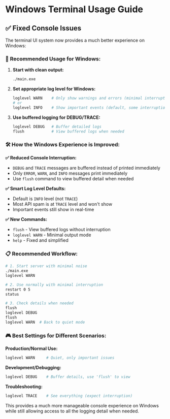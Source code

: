 # Windows Terminal Usage Guide

## ✅ Fixed Console Issues

The terminal UI system now provides a much better experience on Windows:

### 🎯 **Recommended Usage for Windows:**

1. **Start with clean output:**
   ```bash
   ./main.exe
   ```

2. **Set appropriate log level for Windows:**
   ```bash
   loglevel WARN    # Only show warnings and errors (minimal interruption)
   # or
   loglevel INFO    # Show important events (default, some interruption)
   ```

3. **Use buffered logging for DEBUG/TRACE:**
   ```bash
   loglevel DEBUG   # Buffer detailed logs
   flush            # View buffered logs when needed
   ```

### 🛠️ **How the Windows Experience is Improved:**

**✅ Reduced Console Interruption:**
- `DEBUG` and `TRACE` messages are buffered instead of printed immediately
- Only `ERROR`, `WARN`, and `INFO` messages print immediately  
- Use `flush` command to view buffered detail when needed

**✅ Smart Log Level Defaults:**
- Default is `INFO` level (not `TRACE`)
- Most API spam is at `TRACE` level and won't show
- Important events still show in real-time

**✅ New Commands:**
- `flush` - View buffered logs without interruption
- `loglevel WARN` - Minimal output mode
- `help` - Fixed and simplified

### 📋 **Recommended Workflow:**

```bash
# 1. Start server with minimal noise
./main.exe
loglevel WARN

# 2. Use normally with minimal interruption
restart 0 5
status

# 3. Check details when needed  
flush
loglevel DEBUG
flush
loglevel WARN  # Back to quiet mode
```

### 🎮 **Best Settings for Different Scenarios:**

**Production/Normal Use:**
```bash
loglevel WARN     # Quiet, only important issues
```

**Development/Debugging:**
```bash  
loglevel DEBUG    # Buffer details, use 'flush' to view
```

**Troubleshooting:**
```bash
loglevel TRACE    # See everything (expect interruption)
```

This provides a much more manageable console experience on Windows while still allowing access to all the logging detail when needed.